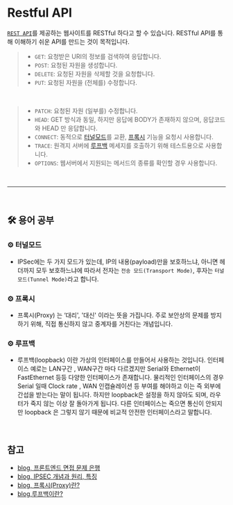 # Restful API

[`REST API`](https://github.com/Esoolgnah/Frontend-Interview-Questions/blob/main/Notes/important-5/rest-api.md)를 제공하는 웹사이트를 RESTful 하다고 할 수 있습니다. RESTful API를 통해 이해하기 쉬운 API를 만드는 것이 목적입니다.

> - `GET`: 요청받은 URI의 정보를 검색하여 응답합니다.
> - `POST`: 요청된 자원을 생성합니다.
> - `DELETE`: 요청된 자원을 삭제할 것을 요청합니다.
> - `PUT`: 요청된 자원을 (전체를) 수정합니다.

<br>

> - `PATCH`: 요청된 자원 (일부를) 수정합니다.
> - `HEAD`: GET 방식과 동일, 하지만 응답에 BODY가 존재하지 않으며, 응답코드와 HEAD 만 응답합니다.
> - `CONNECT`: 동적으로 [터널모드](#gear-터널모드)를 교환, [프록시](#gear-프록시) 기능을 요청시 사용합니다.
> - `TRACE`: 원격지 서버에 [루프백](#gear-루프백) 메세지를 호출하기 위해 테스트용으로 사용합니다.
> - `OPTIONS`: 웹서버에서 지원되는 메서드의 종류를 확인할 경우 사용합니다.

<br>

---

<br>

## :hammer_and_wrench: 용어 공부

### :gear: 터널모드

- IPSec에는 두 가지 모드가 있는데, IP의 내용(payload)만을 보호하느냐, 아니면 헤더까지 모두 보호하느냐에 따라서 전자는 `전송 모드(Transport Mode)`, 후자는 `터널 모드(Tunnel Mode)`라고 합니다.

### :gear: 프록시

- 프록시(Proxy) 는 ‘대리', '대신' 이라는 뜻을 가집니다. 주로 보안상의 문제를 방지하기 위해, 직접 통신하지 않고 중계자를 거친다는 개념입니다.

### :gear: 루프백

- 루프백(loopback) 이란 가상의 인터페이스를 만들어서 사용하는 것입니다. 인터페이스 예로는 LAN구간 , WAN구간 마다 다르겠지만 Serial와 Ethernet이 FastEthernet 등등 다양한 인터페이스가 존재합니다. 물리적인 인터페이스의 경우 Serial 일때 Clock rate , WAN 인캡슐레이션 등 부여를 해야하고 이는 즉 외부에 간섭을 받는다는 말이 됩니다. 하지만 loopback은 설정을 하지 않아도 되며, 라우터가 죽지 않는 이상 잘 돌아가게 됩니다. 다른 인터페이스는 죽으면 통신이 안되지만 loopback 은 그렇지 않기 때문에 비교적 안전한 인터페이스라고 말합니다.

<br>

## 참고

- [blog, 프론트엔드 면접 문제 은행](https://velog.io/@wkahd01/%ED%94%84%EB%A1%A0%ED%8A%B8%EC%97%94%EB%93%9C-%EB%A9%B4%EC%A0%91-%EB%AC%B8%EC%A0%9C-%EC%9D%80%ED%96%89-HTML-%EC%A7%88%EB%AC%B8-%EB%8B%B5%EB%B3%80#restful-api)
- [blog, IPSEC 개념과 원리, 특징](https://reakwon.tistory.com/108)
- [blog, 프록시(Proxy)란?](https://iforint.tistory.com/145)
- [blog,루프백이란?](https://min-310.tistory.com/169)
